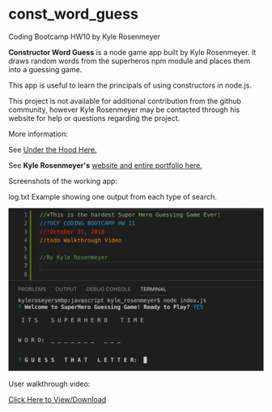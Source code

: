 # const_word_guess

Coding Bootcamp HW10 by Kyle Rosenmeyer

**Constructor Word Guess** is a node game app built by Kyle Rosenmeyer. It draws random words from the superheros npm module  and places them into a guessing game.

This app is useful to learn the principals of using constructors in node.js.

This project is not available for additional contribution from the github community, however
Kyle Rosenmeyer may be contacted through his website for help or questions
regarding the project.

More information:

See [Under the Hood Here.](https://github.com/kylerosenmeyer/const_word_guess)

See **Kyle Rosenmeyer's** [website and entire portfolio here.](https://kylerosenmeyer.github.io/hw2-bootstrap-portfolio/)

Screenshots of the working app:

log.txt Example showing one output from each type of search.

![Game Screen Shot](/assets/images/game_screen.png)

User walkthrough video:

[Click Here to View/Download](/assets/images/game_walkthrough.webm)
